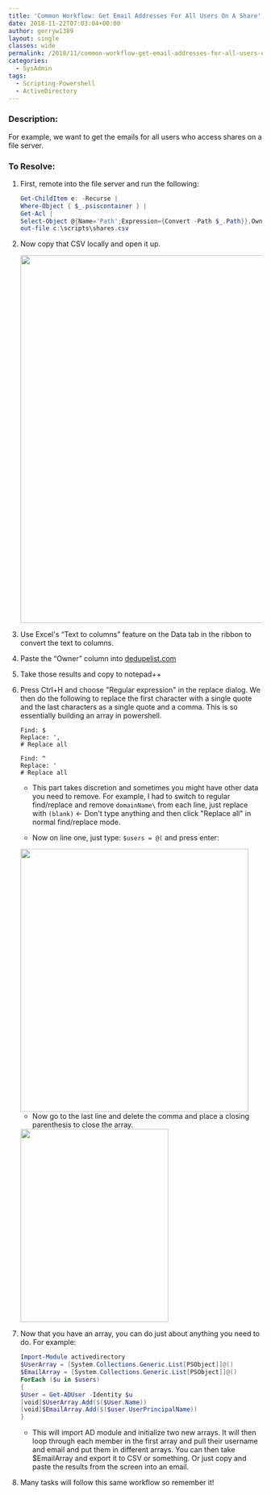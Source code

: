 ```yaml
---
title: 'Common Workflow: Get Email Addresses For All Users On A Share'
date: 2018-11-22T07:03:04+00:00
author: gerryw1389
layout: single
classes: wide
permalink: /2018/11/common-workflow-get-email-addresses-for-all-users-on-a-share/
categories:
  - SysAdmin
tags:
  - Scripting-Powershell
  - ActiveDirectory
---
```

<!--more-->

### Description:

For example, we want to get the emails for all users who access shares on a file server.

### To Resolve:

1. First, remote into the file server and run the following:

   ```powershell
   Get-ChildItem e: -Recurse |
   Where-Object { $_.psiscontainer } |
   Get-Acl |
   Select-Object @{Name='Path';Expression={Convert -Path $_.Path}},Owner,AccessToString |
   out-file c:\scripts\shares.csv
   ```

2. Now copy that CSV locally and open it up.

   <img class="alignnone size-full wp-image-5590" src="https://automationadmin.com/assets/images/uploads/2018/11/groups-1.jpg" alt="" width="748" height="729" srcset="https://automationadmin.com/assets/images/uploads/2018/11/groups-1.jpg 748w, https://automationadmin.com/assets/images/uploads/2018/11/groups-1-300x292.jpg 300w" sizes="(max-width: 748px) 100vw, 748px" /> 

3. Use Excel's &#8220;Text to columns&#8221; feature on the Data tab in the ribbon to convert the text to columns.

4. Paste the &#8220;Owner&#8221; column into [dedupelist.com](http://www.dedupelist.com)  

5. Take those results and copy to notepad++

6. Press Ctrl+H and choose "Regular expression" in the replace dialog. We then do the following to replace the first character with a single quote and the last characters as a single quote and a comma. This is so essentially building an array in powershell.

   ```escape
   Find: $  
   Replace: ',  
   # Replace all  
   
   Find: ^  
   Replace: '  
   # Replace all
   ```

   - This part takes discretion and sometimes you might have other data you need to remove. For example, I had to switch to regular find/replace and remove `domainName\` from each line, just replace with `(blank)` <- Don't type anything and then click "Replace all" in normal find/replace mode.

   - Now on line one, just type: `$users = @(` and press enter:

   <img class="alignnone size-full wp-image-5591" src="https://automationadmin.com/assets/images/uploads/2018/11/groups-2.jpg" alt="" width="452" height="521" srcset="https://automationadmin.com/assets/images/uploads/2018/11/groups-2.jpg 452w, https://automationadmin.com/assets/images/uploads/2018/11/groups-2-260x300.jpg 260w" sizes="(max-width: 452px) 100vw, 452px" /> 

   - Now go to the last line and delete the comma and place a closing parenthesis to close the array.

   <img class="alignnone size-full wp-image-5592" src="https://automationadmin.com/assets/images/uploads/2018/11/groups-3.jpg" alt="" width="293" height="383" srcset="https://automationadmin.com/assets/images/uploads/2018/11/groups-3.jpg 293w, https://automationadmin.com/assets/images/uploads/2018/11/groups-3-230x300.jpg 230w" sizes="(max-width: 293px) 100vw, 293px" /> 

7. Now that you have an array, you can do just about anything you need to do. For example:

   ```powershell
   Import-Module activedirectory
   $UserArray = [System.Collections.Generic.List[PSObject]]@()
   $EmailArray = [System.Collections.Generic.List[PSObject]]@()
   ForEach ($u in $users)
   {
   $User = Get-ADUser -Identity $u
   [void]$UserArray.Add($($User.Name))
   [void]$EmailArray.Add($($user.UserPrincipalName))
   }
   ```

   - This will import AD module and initialize two new arrays. It will then loop through each member in the first array and pull their username and email and put them in different arrays. You can then take $EmailArray and export it to CSV or something. Or just copy and paste the results from the screen into an email.

8. Many tasks will follow this same workflow so remember it!